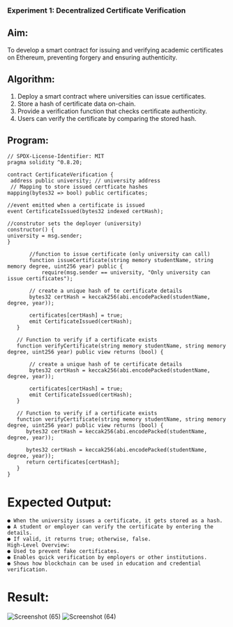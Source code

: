 ### Experiment 1: Decentralized Certificate Verification
## Aim:
  To develop a smart contract for issuing and verifying academic certificates on Ethereum, preventing forgery and ensuring authenticity.
## Algorithm:
1. Deploy a smart contract where universities can issue certificates.
2. Store a hash of certificate data on-chain.
3. Provide a verification function that checks certificate authenticity.
4. Users can verify the certificate by comparing the stored hash.
## Program:
```
// SPDX-License-Identifier: MIT
pragma solidity ^0.8.20;

contract CertificateVerification {
 address public university; // university address
 // Mapping to store issued certficate hashes
mapping(bytes32 => bool) public certificates; 

//event emitted when a certificate is issued
event CertificateIssued(bytes32 indexed certHash);

//construtor sets the deployer (university)
constructor() {
university = msg.sender; 
}

       //function to issue certificate (only university can call)
       function issueCertificate(string memory studentName, string memory degree, uint256 year) public {
           require(msg.sender == university, "Only university can issue certificates");

       // create a unique hash of te certificate details
       bytes32 certHash = keccak256(abi.encodePacked(studentName, degree, year));

       certificates[certHash] = true;
       emit CertificateIssued(certHash);
   }

   // Function to verify if a certificate exists
   function verifyCertificate(string memory studentName, string memory degree, uint256 year) public view returns (bool) {

       // create a unique hash of te certificate details
       bytes32 certHash = keccak256(abi.encodePacked(studentName, degree, year));

       certificates[certHash] = true;
       emit CertificateIssued(certHash);
   }

   // Function to verify if a certificate exists
   function verifyCertificate(string memory studentName, string memory degree, uint256 year) public view returns (bool) {
      bytes32 certHash = keccak256(abi.encodePacked(studentName, degree, year));

      bytes32 certHash = keccak256(abi.encodePacked(studentName, degree, year));
      return certificates[certHash];
   }
}  
```
# Expected Output:
```
● When the university issues a certificate, it gets stored as a hash.
● A student or employer can verify the certificate by entering the details.
● If valid, it returns true; otherwise, false.
High-Level Overview:
● Used to prevent fake certificates.
● Enables quick verification by employers or other institutions.
● Shows how blockchain can be used in education and credential verification.
```
# Result:
![Screenshot (65)](https://github.com/user-attachments/assets/a08336f6-f274-4d0f-a01c-0dc3c4011d90)
![Screenshot (64)](https://github.com/user-attachments/assets/ac6c6da9-5997-41f2-8e3a-dac28e47f40b)

